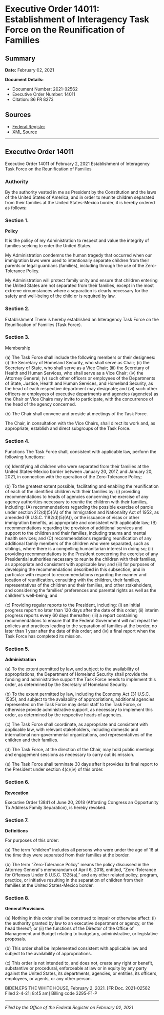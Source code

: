 # Executive Order 14011: Establishment of Interagency Task Force on the Reunification of Families

## Summary

**Date:** February 02, 2021

**Document Details:**
- Document Number: 2021-02562
- Executive Order Number: 14011
- Citation: 86 FR 8273

## Sources
- [Federal Register](https://www.federalregister.gov/documents/2021/02/05/2021-02562/establishment-of-interagency-task-force-on-the-reunification-of-families)
- [XML Source](https://www.federalregister.gov/documents/full_text/xml/2021/02/05/2021-02562.xml)

---

## Executive Order 14011

Executive Order 14011 of February 2, 2021
Establishment of Interagency Task Force on the Reunification of Families
### Authority

By the authority vested in me as President by the Constitution and the laws of the United States of America, and in order to reunite children separated from their families at the United States-Mexico border, it is hereby ordered as follows:
### Section 1.

**Policy**

It is the policy of my Administration to respect and value the integrity of families seeking to enter the United States.

My Administration condemns the human tragedy that occurred when our immigration laws were used to intentionally separate children from their parents or legal guardians (families), including through the use of the Zero-Tolerance Policy.

My Administration will protect family unity and ensure that children entering the United States are not separated from their families, except in the most extreme circumstances where a separation is clearly necessary for the safety and well-being of the child or is required by law.
### Section 2.

Establishment
There is hereby established an Interagency Task Force on the Reunification of Families (Task Force).
### Section 3.

Membership

(a) The Task Force shall include the following members or their designees:
    (i) the Secretary of Homeland Security, who shall serve as Chair;
    (ii) the Secretary of State, who shall serve as a Vice Chair;
    (iii) the Secretary of Health and Human Services, who shall serve as a Vice Chair;
    (iv) the Attorney General;
    (v) such other officers or employees of the Departments of State, Justice, Health and Human Services, and Homeland Security, as the head of each respective department may designate; and
    (vi) such other officers or employees of executive departments and agencies (agencies) as the Chair or Vice Chairs may invite to participate, with the concurrence of the head of the agency concerned.

(b) The Chair shall convene and preside at meetings of the Task Force.

The Chair, in consultation with the Vice Chairs, shall direct its work and, as appropriate, establish and direct subgroups of the Task Force.
### Section 4.

Functions
The Task Force shall, consistent with applicable law, perform the following functions:

(a) Identifying all children who were separated from their families at the United States-Mexico border between January 20, 2017, and January 20, 2021, in connection with the operation of the Zero-Tolerance Policy;

(b) To the greatest extent possible, facilitating and enabling the reunification of each of the identified children with their families by:
    (i) providing recommendations to heads of agencies concerning the exercise of any agency authorities necessary to reunite the children with their families, including:
(A) recommendations regarding the possible exercise of parole under section 212(d)(5)(A) of the Immigration and Nationality Act of 1952, as amended (8 U.S.C. 1182(d)(5)(A)), or the issuance of visas or other immigration benefits, as appropriate and consistent with applicable law;
(B) recommendations regarding the provision of additional services and support to the children and their families, including trauma and mental health services; and
(C) recommendations regarding reunification of any additional family members of the children who were separated, such as siblings, where there is a compelling humanitarian interest in doing so;
    (ii) providing recommendations to the President concerning the exercise of any Presidential authorities necessary to reunite the children with their families, as appropriate and consistent with applicable law; and
    (iii) for purposes of developing the recommendations described in this subsection, and in particular with respect to recommendations regarding the manner and location of reunification, consulting with the children, their families, representatives of the children and their families, and other stakeholders, and considering the families' preferences and parental rights as well as the children's well-being; and

(c) Providing regular reports to the President, including:
    (i) an initial progress report no later than 120 days after the date of this order;
    (ii) interim progress reports every 60 days thereafter;
    (iii) a report containing recommendations to ensure that the Federal Government will not repeat the policies and practices leading to the separation of families at the border, no later than 1 year after the date of this order; and
    (iv) a final report when the Task Force has completed its mission.
### Section 5.

**Administration**

(a) To the extent permitted by law, and subject to the availability of appropriations, the Department of Homeland Security shall provide the funding and administrative support the Task Force needs to implement this order, as determined by the Secretary of Homeland Security.

(b) To the extent permitted by law, including the Economy Act (31 U.S.C. 1535), and subject to the availability of appropriations, additional agencies represented on the Task Force may detail staff to the Task Force, or otherwise provide administrative support, as necessary to implement this order, as determined by the respective heads of agencies.

(c) The Task Force shall coordinate, as appropriate and consistent with applicable law, with relevant stakeholders, including domestic and international non-governmental organizations, and representatives of the children and their families.

(d) The Task Force, at the direction of the Chair, may hold public meetings and engagement sessions as necessary to carry out its mission.

(e) The Task Force shall terminate 30 days after it provides its final report to the President under section 4(c)(iv) of this order.
### Section 6.

**Revocation**

Executive Order 13841 of June 20, 2018 (Affording Congress an Opportunity To Address Family Separation), is hereby revoked.
### Section 7.

**Definitions**

For purposes of this order:

(a) The term “children” includes all persons who were under the age of 18 at the time they were separated from their families at the border.

(b) The term “Zero-Tolerance Policy” means the policy discussed in the Attorney General's memorandum of April 6, 2018, entitled, “Zero-Tolerance for Offenses Under 8 U.S.C. 1325(a),” and any other related policy, program, practice, or initiative resulting in the separation of children from their families at the United States-Mexico border.
### Section 8.

**General Provisions**

(a) Nothing in this order shall be construed to impair or otherwise affect:
    (i) the authority granted by law to an executive department or agency, or the head thereof; or
    (ii) the functions of the Director of the Office of Management and Budget relating to budgetary, administrative, or legislative proposals.

(b) This order shall be implemented consistent with applicable law and subject to the availability of appropriations.

(c) This order is not intended to, and does not, create any right or benefit, substantive or procedural, enforceable at law or in equity by any party against the United States, its departments, agencies, or entities, its officers, employees, or agents, or any other person.

BIDEN.EPS
THE WHITE HOUSE,
February 2, 2021.
[FR Doc. 2021-02562 
Filed 2-4-21; 8:45 am]
Billing code 3295-F1-P

---

*Filed by the Office of the Federal Register on February 02, 2021*
